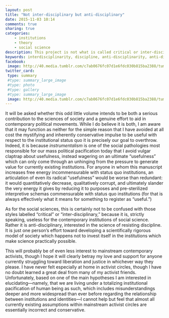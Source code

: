 ```yaml
---
layout: post
title: "Not inter-disciplinary but anti-disciplinary"
date: 2015-11-03 10:14
comments: true
sharing: true
categories:
	- institutions
	- theory
	- social science
description: This project is not what is called critical or inter-disciplinary social science; strictly speaking, it should be useless for the contemporary institutions of social science.
keywords: interdisciplinarity, discipline, anti-disciplinarity, anti-discipline
facebook: 
 image: http://40.media.tumblr.com/c7ab0676fc07d1e6fdc030b815ba2388/tumblr_nwbcjn6Xp31qz9nt4o1_1280.jpg
twitter_card:
 type: summary
 #type: summary_large_image
 #type: photo
 #type: gallery
 #type: summary_large_image
 image: http://40.media.tumblr.com/c7ab0676fc07d1e6fdc030b815ba2388/tumblr_nwbcjn6Xp31qz9nt4o1_1280.jpg
---
```


It will be asked whether this odd little volume intends to be both a serious contribution to the sciences of society and a genuine effort to aid in contemporary political movements. While I do believe it is both, I am aware that it may function as neither for the simple reason that I have avoided at all cost the mystifying and inherently conservative impulse to be useful with respect to the institutional status quo it is precisely our goal to overthrow. Indeed, it is because *instrumentalism* is one of the social pathologies most responsible for our mass political pacification today that I avoid vulgar claptrap about usefulness, instead wagering on an ultimate “usefulness” which can only come through an unhinging from the pressure to generate value for currently existing institutions. For anyone in whom this manuscript increases free energy incommensurable with status quo institutions, an articulation of even its radical “usefulness” would be worse than redundant: it would quantitatively decrease, qualitatively corrupt, and ultimately slander the very energy it gives by reducing it to purposes and pre-sterilized interpretive schemas commensurable with status quo institutions (for that is always effectively what it means for something to register as “useful.”)

As for the social sciences, this is certainly not to be confused with those styles labelled “critical” or “inter-disciplinary,” because it is, strictly speaking, useless for the contemporary institutions of social science. Rather it is anti-disciplinary, interested in the science of resisting discipline. It is just one person’s effort toward developing a scientifically rigorous model of society which happens not to invest itself in the institutions which make science practically possible.

This will probably be of even less interest to mainstream contemporary activists, though I hope it will clearly betray my love and support for anyone currently struggling toward liberation and justice in whichever way they please. I have never felt especially at home in activist circles, though I have no doubt learned a great deal from many of my activist friends. Unfortunately, based on one of the main hypotheses I am interested in elucidating—namely, that we are living under a totalizing institutional pacification of human being as such, which includes misunderstandings deeper and more widespread than ever before regarding the relationship between institutions and identities—I cannot help but feel that almost all currently existing assumptions within mainstream activist circles are essentially incorrect and conservative.